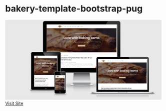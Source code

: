 # bakery-template-bootstrap-pug
<img src="screenshot/screen1.PNG" width="500px"/>
<a href="https://bakery-template-pug-responsive.netlify.com" target="_blank">Visit Site</a>
